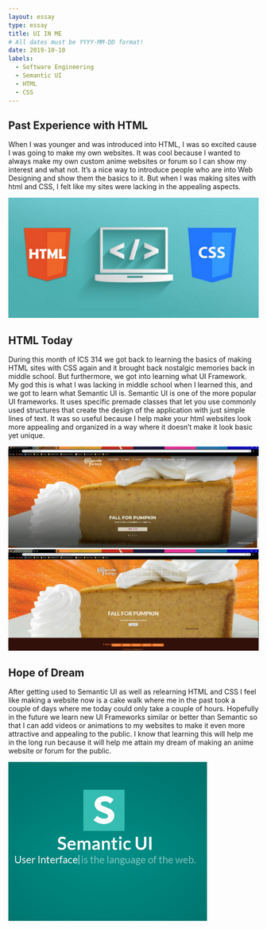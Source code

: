 ```yaml
---
layout: essay
type: essay
title: UI IN ME 
# All dates must be YYYY-MM-DD format!
date: 2019-10-10
labels:
  - Software Engineering
  - Semantic UI
  - HTML
  - CSS
---
```


## Past Experience with HTML

When I was younger and was introduced into HTML, I was so excited cause I was going to make my own websites. It was cool because I wanted to always make my own custom anime websites or forum so I can show my interest and what not. It’s a nice way to introduce people who are into Web Designing and show them the basics to it. But when I was making sites with html and CSS, I felt like my sites were lacking in the appealing aspects.

<img class="ui huge centered image" src="../images/HTMLCSS.png">

## HTML Today

During this month of ICS 314 we got back to learning the basics of making HTML sites with CSS again and it brought back nostalgic memories back in middle school. But furthermore, we got into learning what UI Framework. My god this is what I was lacking in middle school when I learned this, and we got to learn what Semantic UI is. Semantic UI is one of the more popular UI frameworks. It uses specific premade classes that let you use commonly used structures that create the design of the application with just simple lines of text. It was so useful because I help make your html websites look more appealing and organized in a way where it doesn’t make it look basic yet unique.

<img class="ui huge centered image" src="../images/CHEESCAKE 1.JPG"> 
<img class="ui huge centured image" src="../images/MY CHEESECAKE.JPG">


## Hope of Dream 

After getting used to Semantic UI as well as relearning HTML and CSS I feel like making a website now is a cake walk where me in the past took a couple of days where me today could only take a couple of hours. Hopefully in the future we learn new UI Frameworks similar or better than Semantic so that I can add videos or animations to my websites to make it even more attractive and appealing to the public. I know that learning this will help me in the long run because it will help me attain my dream of making an anime website or forum for the public.

<img class="ui huge centered image" src="../images/semantic.png">

